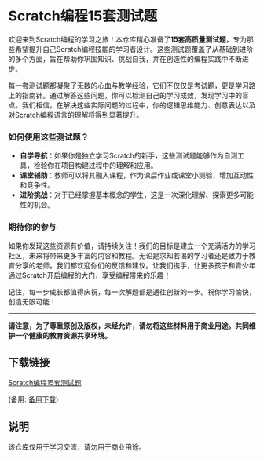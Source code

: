 # Scratch编程15套测试题

欢迎来到Scratch编程的学习之旅！本仓库精心准备了**15套高质量测试题**，专为那些希望提升自己Scratch编程技能的学习者设计。这些测试题覆盖了从基础到进阶的多个方面，旨在帮助你巩固知识、挑战自我，并在创造性的编程实践中不断进步。

每一套测试题都凝聚了无数的心血与教学经验，它们不仅仅是考试题，更是学习路上的指南针。通过解答这些问题，你可以检测自己的学习成效，发现学习中的盲点。我们相信，在解决这些实际问题的过程中，你的逻辑思维能力、创意表达以及对Scratch编程语言的理解将得到显著提升。

### 如何使用这些测试题？

- **自学导航**：如果你是独立学习Scratch的新手，这些测试题能够作为自测工具，检验你在项目构建过程中的理解和应用。
- **课堂辅助**：教师可以将其融入课程，作为课后作业或课堂小测验，增加互动性和竞争性。
- **进阶挑战**：对于已经掌握基本概念的学生，这是一次深化理解、探索更多可能性的机会。

### 期待你的参与

如果你发现这些资源有价值，请持续关注！我们的目标是建立一个充满活力的学习社区，未来将带来更多丰富的内容和教程。无论是求知若渴的学习者还是致力于教育分享的老师，我们都欢迎你们的反馈和建议。让我们携手，让更多孩子和青少年通过Scratch开启编程的大门，享受编程带来的乐趣！

记住，每一步成长都值得庆祝，每一次解题都是通往创新的一步。祝你学习愉快，创造无限可能！

---

**请注意，为了尊重原创及版权，未经允许，请勿将这些材料用于商业用途。共同维护一个健康的教育资源共享环境。**

## 下载链接
[Scratch编程15套测试题](https://pan.quark.cn/s/915852e13e88) 

(备用: [备用下载](https://pan.baidu.com/s/1eO-SsJ1Weop4IKyMxi-XkQ?pwd=1234))

## 说明

该仓库仅用于学习交流，请勿用于商业用途。
